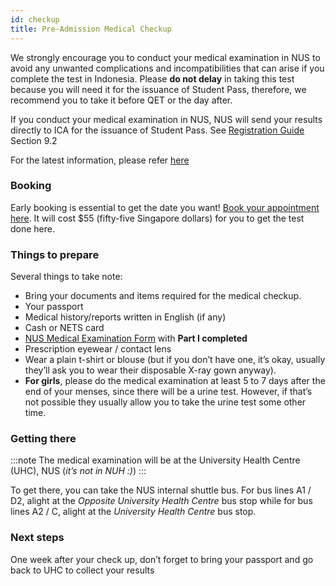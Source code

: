 ```yaml
---
id: checkup
title: Pre-Admission Medical Checkup
---
```


We strongly encourage you to conduct your medical examination in NUS to avoid any unwanted complications and incompatibilities that can arise if you complete the test in Indonesia. Please **do not delay** in taking this test because you will need it for the issuance of Student Pass, therefore, we recommend you to take it before QET or the day after.

If you conduct your medical examination in NUS, NUS will send your results directly to ICA for the issuance of Student Pass. See [Registration Guide](http://www.nus.edu.sg/registrar/docs/info/registration-guides/rinfo/info/Registration-gGuide-for-uUndergraduate-sStudents.pdf) Section 9.2 

For the latest information, please refer [here](http://www.nus.edu.sg/uhc/general-health/medical-examination/pre-admission/pre-admission-medical-exam)

### Booking 
Early booking is essential to get the date you want! [Book your appointment here](https://www.gevme.com/nus-pre-admission-medical-examination-20202). It will cost $55 (fifty-five Singapore dollars) for you to get the test done here.

### Things to prepare
Several things to take note: 
- Bring your documents and items required for the medical checkup. 
- Your passport
- Medical history/reports written in English (if any)
- Cash or NETS card
- [NUS Medical Examination Form](http://www.nus.edu.sg/uhc/docs/default-source/default-document-library/undergraduate.pdf?sfvrsn=62ea6b98_2) with **Part I completed**
- Prescription eyewear / contact lens
- Wear a plain t-shirt or blouse (but if you don’t have one, it’s okay, usually they’ll ask you to wear their disposable X-ray gown anyway).
- **For girls**, please do the medical examination at least 5 to 7 days after the end of your menses, since there will be a urine test. However, if that’s not possible they usually allow you to take the urine test some other time.

### Getting there
:::note
The medical examination will be at the University Health Centre (UHC), NUS (_it’s not in NUH :)_) 
:::

To get there, you can take the NUS internal shuttle bus. For bus lines A1 / D2, alight at the _Opposite University Health Centre_ bus stop while for bus lines A2 / C, alight at the _University Health Centre_ bus stop.

### Next steps

One week after your check up, don’t forget to bring your passport and go back to UHC to collect your results                                  
<!--stackedit_data:
eyJoaXN0b3J5IjpbODc4Mzc2OTYwLDExOTcwNDc2OTRdfQ==
-->